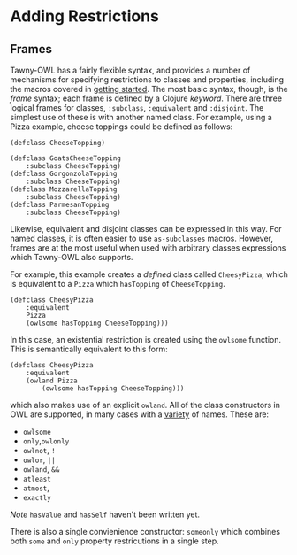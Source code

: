 Adding Restrictions
===================


## Frames

Tawny-OWL has a fairly flexible syntax, and provides a number of mechanisms
for specifying restrictions to classes and properties, including the macros
covered in [getting started](getting-started.md). The most basic syntax,
though, is the *frame* syntax; each frame is defined by a Clojure *keyword*.
There are three logical frames for classes, `:subclass`, `:equivalent` and
`:disjoint`. The simplest use of these is with another named class. For
example, using a Pizza example, cheese toppings could be defined as follows:

    (defclass CheeseTopping)

    (defclass GoatsCheeseTopping
        :subclass CheeseTopping)
    (defclass GorgonzolaTopping
        :subclass CheeseTopping)
    (defclass MozzarellaTopping
        :subclass CheeseTopping)
    (defclass ParmesanTopping
        :subclass CheeseTopping)

Likewise, equivalent and disjoint classes can be expressed in this way.
For named classes, it is often easier to use `as-subclasses` macros. However,
frames are at the most useful when used with arbitrary classes expressions
which Tawny-OWL also supports.

For example, this example creates a *defined* class called `CheesyPizza`,
which is equivalent to a `Pizza` which `hasTopping` of `CheeseTopping`.

    (defclass CheesyPizza
        :equivalent
        Pizza
        (owlsome hasTopping CheeseTopping)))

In this case, an existential restriction is created using the `owlsome`
function. This is semantically equivalent to this form:

    (defclass CheesyPizza
        :equivalent
        (owland Pizza
            (owlsome hasTopping CheeseTopping)))

which also makes use of an explicit `owland`. All of the class constructors in
OWL are supported, in many cases with a [variety](nameclashes.md) of names. These are:

- `owlsome`
- `only`,`owlonly`
- `owlnot`, `!`
- `owlor`, `||`
- `owland`, `&&`
- `atleast`
- `atmost`,
- `exactly`

*Note* `hasValue` and `hasSelf` haven't been written yet. 

There is also a single convienience constructor: `someonly` which combines
both `some` and `only` property restricutions in a single step. 
